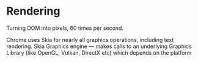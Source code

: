 # Rendering

Turning DOM into pixels, 60 times per second.

Chrome uses Skia for nearly all graphics operations, including text rendering.
Skia Graphics engine — makes calls to an underlying Graphics Library (like OpenGL, Vulkan, DirectX etc) which depends on the platform

